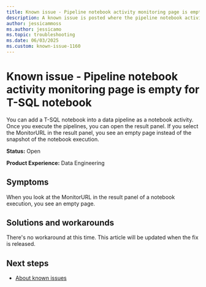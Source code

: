 ```yaml
---
title: Known issue - Pipeline notebook activity monitoring page is empty for T-SQL notebook
description: A known issue is posted where the pipeline notebook activity monitoring page is empty for T-SQL notebook.
author: jessicammoss
ms.author: jessicamo
ms.topic: troubleshooting  
ms.date: 06/03/2025
ms.custom: known-issue-1160
---
```


# Known issue - Pipeline notebook activity monitoring page is empty for T-SQL notebook

You can add a T-SQL notebook into a data pipeline as a notebook activity. Once you execute the pipelines, you can open the result panel. If you select the MonitorURL in the result panel, you see an empty page instead of the snapshot of the notebook execution.

**Status:** Open

**Product Experience:** Data Engineering

## Symptoms

When you look at the MonitorURL in the result panel of a notebook execution, you see an empty page.

## Solutions and workarounds

There's no workaround at this time. This article will be updated when the fix is released.

## Next steps

- [About known issues](https://support.fabric.microsoft.com/known-issues)
